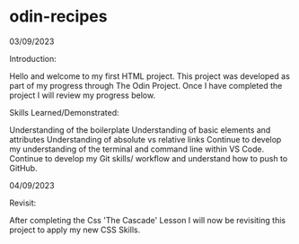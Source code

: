 # odin-recipes

03/09/2023 

Introduction:

Hello and welcome to my first HTML project. This project was developed as part of my progress through The Odin Project. Once I have completed the project I will review my progress below.

Skills Learned/Demonstrated:

Understanding of the boilerplate
Understanding of basic elements and attributes
Understanding of absolute vs relative links
Continue to develop my understanding of the terminal and command line within VS Code.
Continue to develop my Git skills/ workflow and understand how to push to GitHub.

04/09/2023

Revisit:

After completing the Css 'The Cascade' Lesson I will now be revisiting this project to apply my new CSS Skills.



